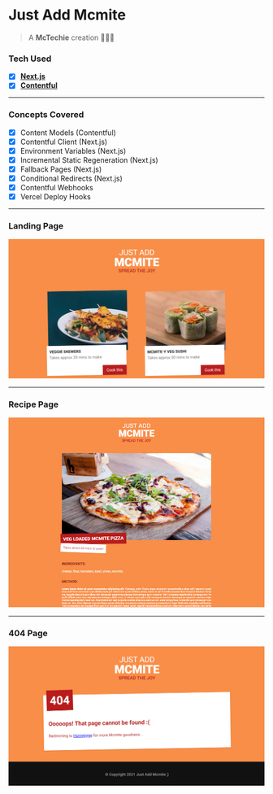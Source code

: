 # Just Add Mcmite

> A **McTechie** creation 👨‍🎨✨

### Tech Used

- [x] **[Next.js](https://nextjs.org/)**
- [x] **[Contentful](https://www.contentful.com/)**

---

### Concepts Covered

- [x] Content Models (Contentful)
- [x] Contentful Client (Next.js)
- [x] Environment Variables (Next.js)
- [x] Incremental Static Regeneration (Next.js)
- [x] Fallback Pages (Next.js)
- [x] Conditional Redirects (Next.js)
- [x] Contentful Webhooks
- [x] Vercel Deploy Hooks

---

### Landing Page

![Home Page](./assets/landing.png)

---

### Recipe Page

![Recipe Page](./assets/recipe_details.png)

---

### 404 Page

![404 Page](./assets/404.png)
